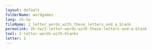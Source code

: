```yaml
---
layout: default
folderName: wordgames
lang: zh-tw
fileName: 2_letter_words_with_these_letters_and_a_blank
permalink: zh-tw/2-letter-words-with-these-letters-and-a-blank
tool: 2-letter-words-with-blanks
letter: 2
---
```

